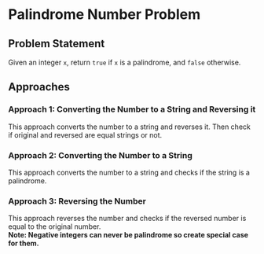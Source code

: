 # Palindrome Number Problem

## Problem Statement
Given an integer `x`, return `true` if `x` is a palindrome, and `false` otherwise.

## Approaches

### Approach 1: Converting the Number to a String and Reversing it
This approach converts the number to a string and reverses it. Then check if original and reversed are equal strings or not.

### Approach 2: Converting the Number to a String
This approach converts the number to a string and checks if the string is a palindrome.

### Approach 3: Reversing the Number
This approach reverses the number and checks if the reversed number is equal to the original number.
<br>
<strong>Note: Negative integers can never be palindrome so create special case for them.<strong>